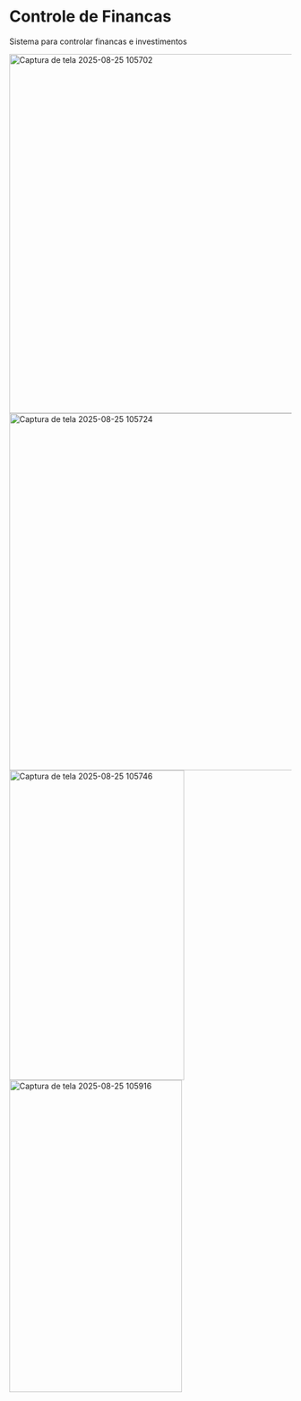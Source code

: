 # Controle de Financas
Sistema para controlar financas e investimentos 

<img width="1350" height="640" alt="Captura de tela 2025-08-25 105702" src="https://github.com/user-attachments/assets/4ea3cf34-9bb0-499f-b40e-075131a7c26a" />

<img width="1340" height="636" alt="Captura de tela 2025-08-25 105724" src="https://github.com/user-attachments/assets/fbe7f4a6-5aa3-415d-abfd-bbf01ab2727d" />

<img width="312" height="552" alt="Captura de tela 2025-08-25 105746" src="https://github.com/user-attachments/assets/bd8692dc-5e8f-40bf-a79e-05cfe218e1ea" />

<img width="308" height="556" alt="Captura de tela 2025-08-25 105916" src="https://github.com/user-attachments/assets/9cf5c57d-d60c-4b8f-9d87-5cf2a93a52ce" />
